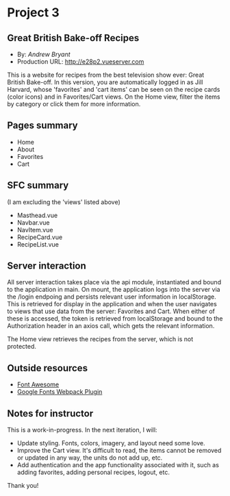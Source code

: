 # Project 3
## Great British Bake-off Recipes
+ By: *Andrew Bryant*
+ Production URL: <http://e28p2.vueserver.com>

This is a website for recipes from the best television show ever: Great British Bake-off. In this version, you are automatically logged in as Jill Harvard, whose 'favorites' and 'cart items' can be seen on the recipe cards (color icons) and in Favorites/Cart views. On the Home view, filter the items by category or click them for more information.

## Pages summary
- Home
- About
- Favorites
- Cart

## SFC summary
(I am excluding the 'views' listed above)
- Masthead.vue
- Navbar.vue
- NavItem.vue
- RecipeCard.vue
- RecipeList.vue

## Server interaction
All server interaction takes place via the api module, instantiated and bound to the application in main. On mount, the application logs into the server via the /login endpoing and persists relevant user information in localStorage. This is retrieved for display in the application and when the user navigates to views that use data from the server: Favorites and Cart. When either of these is accessed, the token is retrieved from localStorage and bound to the Authorization header in an axios call, which gets the relevant information.

The Home view retrieves the recipes from the server, which is not protected.

## Outside resources
- [Font Awesome](https://fontawesome.com/icons?d=gallery)
- [Google Fonts Webpack Plugin](https://www.npmjs.com/package/google-fonts-webpack-plugin)

## Notes for instructor
This is a work-in-progress. In the next iteration, I will:
- Update styling. Fonts, colors, imagery, and layout need some love.
- Improve the Cart view. It's difficult to read, the items cannot be removed or updated in any way, the units do not add up, etc.
- Add authentication and the app functionality associated with it, such as adding favorites, adding personal recipes, logout, etc.

Thank you!
